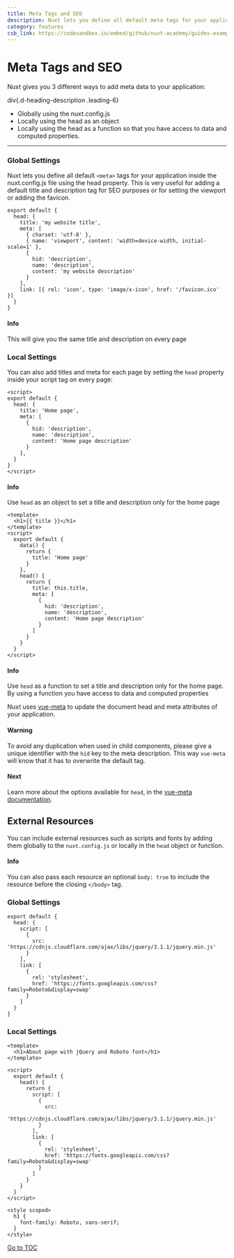 ```yaml
---
title: Meta Tags and SEO
description: Nuxt lets you define all default meta tags for your application inside the nuxt.config.js file using the head property. This is very useful for adding a default title and description tag for SEO purposes or for setting the viewport or adding the favicon.
category: features
csb_link: https://codesandbox.io/embed/github/nuxt-academy/guides-examples/tree/master/03_features/06_meta_tags_seo?fontsize=14&hidenavigation=1&theme=dark
---
```


# Meta Tags and SEO

Nuxt gives you 3 different ways to add meta data to your application:

div{.d-heading-description .leading-6}

- Globally using the nuxt.config.js
- Locally using the head as an object
- Locally using the head as a function so that you have access to data and computed properties.



---

### Global Settings

Nuxt lets you define all default `<meta>` tags for your application inside the nuxt.config.js file using the head property. This is very useful for adding a default title and description tag for SEO purposes or for setting the viewport or adding the favicon.

```js{}[nuxt.config.js]
export default {
  head: {
    title: 'my website title',
    meta: [
      { charset: 'utf-8' },
      { name: 'viewport', content: 'width=device-width, initial-scale=1' },
      {
        hid: 'description',
        name: 'description',
        content: 'my website description'
      }
    ],
    link: [{ rel: 'icon', type: 'image/x-icon', href: '/favicon.ico' }]
  }
}
```

#### Info
This will give you the same title and description on every page


### Local Settings

You can also add titles and meta for each page by setting the `head` property inside your script tag on every page:

```js{}[pages/index.vue]
<script>
export default {
  head: {
    title: 'Home page',
    meta: [
      {
        hid: 'description',
        name: 'description',
        content: 'Home page description'
      }
    ],
  }
}
</script>
```

#### Info
Use `head` as an object to set a title and description only for the home page


```html{}[pages/index.vue]
<template>
  <h1>{{ title }}</h1>
</template>
<script>
  export default {
    data() {
      return {
        title: 'Home page'
      }
    },
    head() {
      return {
        title: this.title,
        meta: [
          {
            hid: 'description',
            name: 'description',
            content: 'Home page description'
          }
        ]
      }
    }
  }
</script>
```

#### Info
Use `head` as a function to set a title and description only for the home page. By using a function you have access to data and computed properties


Nuxt uses [vue-meta](https://vue-meta.nuxtjs.org/) to update the document head and meta attributes of your application.

#### Warning
To avoid any duplication when used in child components, please give a unique identifier with the `hid` key to the meta description. This way `vue-meta` will know that it has to overwrite the default tag.


#### Next
Learn more about the options available for `head`, in the [vue-meta documentation](https://vue-meta.nuxtjs.org/api/#metainfo-properties).


## External Resources

You can include external resources such as scripts and fonts by adding them globally to the `nuxt.config.js` or locally in the `head` object or function.

#### Info
You can also pass each resource an optional `body: true` to include the resource before the closing `</body>` tag.


### Global Settings

```js{}[nuxt.config.js]
export default {
  head: {
    script: [
      {
        src: 'https://cdnjs.cloudflare.com/ajax/libs/jquery/3.1.1/jquery.min.js'
      }
    ],
    link: [
      {
        rel: 'stylesheet',
        href: 'https://fonts.googleapis.com/css?family=Roboto&display=swap'
      }
    ]
  }
}
```

### Local Settings

```html{}[pages/index.vue]
<template>
  <h1>About page with jQuery and Roboto font</h1>
</template>

<script>
  export default {
    head() {
      return {
        script: [
          {
            src:
              'https://cdnjs.cloudflare.com/ajax/libs/jquery/3.1.1/jquery.min.js'
          }
        ],
        link: [
          {
            rel: 'stylesheet',
            href: 'https://fonts.googleapis.com/css?family=Roboto&display=swap'
          }
        ]
      }
    }
  }
</script>

<style scoped>
  h1 {
    font-family: Roboto, sans-serif;
  }
</style>
```
<span style='float: footnote;'><a href="../index.html#toc">Go to TOC</a></span>
